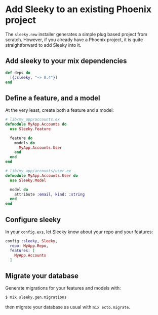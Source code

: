 # Add Sleeky to an existing Phoenix project

The `sleeky.new` installer generates a simple plug based project from scratch. However, if you already have a Phoenix project, it is quite straightforward to add Sleeky into it.

## Add sleeky to your mix dependencies

```elixir
def deps do
  [{:sleeky, "~> 0.4"}]
end
```

## Define a feature, and a model

At the very least, create both a feature and a model:

```elixir
# lib/my_app/accounts.ex
defmodule MyApp.Accounts do
  use Sleeky.Feature

  feature do
    models do
      MyApp.Accounts.User
    end
  end
end
```

```elixir
# lib/my_app/accounts/user.ex
defmodule MyApp.Accounts.User do
  use Sleeky.Model

  model do
    attribute :email, kind: :string
  end
end
```

## Configure sleeky

In your `config.exs`, let Sleeky know about your repo and your features:

```elixir
config :sleeky, Sleeky,
  repo: MyApp.Repo,
  features: [
    MyApp.Accounts
  ]
```

## Migrate your database

Generate migrations for your features and models with:

```bash
$ mix sleeky.gen.migrations
```

then migrate your database as usual with `mix ecto.migrate`.
